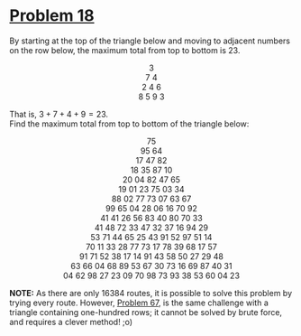 # [Problem 18](https://projecteuler.net/problem=18)

By starting at the top of the triangle below and moving to adjacent numbers on the row below, the maximum total from top to bottom is $23$.  

<p style="text-align:center;">3<br>
7 4<br>
2 4 6<br>
8 5 9 3<br></p>

That is, $3 + 7 + 4 + 9 = 23$.  
Find the maximum total from top to bottom of the triangle below:  

<p style="text-align:center;">75<br>
95 64<br>
17 47 82<br>
18 35 87 10<br>
20 04 82 47 65<br>
19 01 23 75 03 34<br>
88 02 77 73 07 63 67<br>
99 65 04 28 06 16 70 92<br>
41 41 26 56 83 40 80 70 33<br>
41 48 72 33 47 32 37 16 94 29<br>
53 71 44 65 25 43 91 52 97 51 14<br>
70 11 33 28 77 73 17 78 39 68 17 57<br>
91 71 52 38 17 14 91 43 58 50 27 29 48<br>
63 66 04 68 89 53 67 30 73 16 69 87 40 31<br>
04 62 98 27 23 09 70 98 73 93 38 53 60 04 23</p>  

__NOTE:__ As there are only $16384$ routes, it is possible to solve this problem by trying every route. However, [Problem 67](https://projecteuler.net/problem=67), is the same challenge with a triangle containing one-hundred rows; it cannot be solved by brute force, and requires a clever method! ;o)  